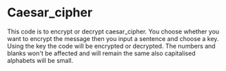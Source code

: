 # Caesar_cipher

This code is to encrypt or decrypt caesar_cipher. You choose whether you want to encrypt the message
then you input a sentence and choose a key. Using the key the code will be encrypted or
decrypted. The numbers and blanks won't be affected and will remain the same also capitalised 
alphabets will be small. 
